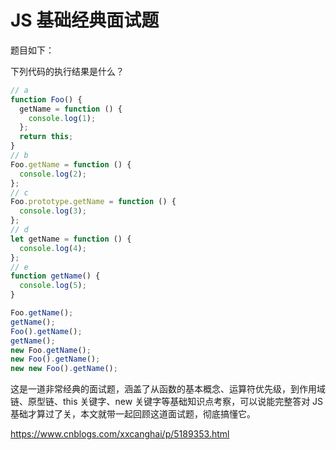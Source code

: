# JS 基础经典面试题

题目如下：

下列代码的执行结果是什么？

```js
// a
function Foo() {
  getName = function () {
    console.log(1);
  };
  return this;
}
// b
Foo.getName = function () {
  console.log(2);
};
// c
Foo.prototype.getName = function () {
  console.log(3);
};
// d
let getName = function () {
  console.log(4);
};
// e
function getName() {
  console.log(5);
}

Foo.getName();
getName();
Foo().getName();
getName();
new Foo.getName();
new Foo().getName();
new new Foo().getName();
```

这是一道非常经典的面试题，涵盖了从函数的基本概念、运算符优先级，到作用域链、原型链、this 关键字、new 关键字等基础知识点考察，可以说能完整答对 JS 基础才算过了关，本文就带一起回顾这道面试题，彻底搞懂它。

https://www.cnblogs.com/xxcanghai/p/5189353.html